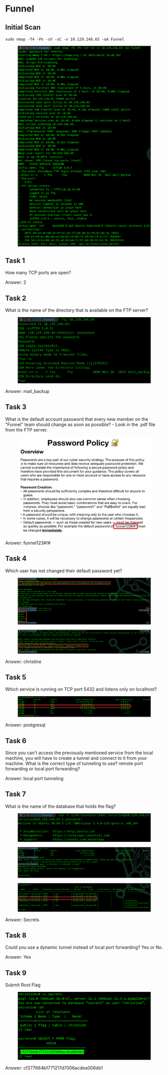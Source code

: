# Funnel

## Initial Scan

```nmap
sudo nmap -T4 -Pn -sV -sC -v 10.129.246.65 -oA Funnel
```

<figure><img src="../../../.gitbook/assets/image (11) (1) (1).png" alt=""><figcaption></figcaption></figure>

## Task 1

How many TCP ports are open?

Answer: 2

## Task 2

What is the name of the directory that is available on the FTP server?

<figure><img src="../../../.gitbook/assets/image (12) (1).png" alt=""><figcaption></figcaption></figure>

Answer: mail\_backup

## Task 3

What is the default account password that every new member on the "Funnel" team should change as soon as possible? - Look in the .pdf file from the FTP server.

<figure><img src="../../../.gitbook/assets/image (13) (1).png" alt=""><figcaption></figcaption></figure>

Answer: funnel123#!#

## Task 4

Which user has not changed their default password yet?

<figure><img src="../../../.gitbook/assets/image (14) (1).png" alt=""><figcaption></figcaption></figure>

<figure><img src="../../../.gitbook/assets/image (15) (1).png" alt=""><figcaption></figcaption></figure>

Answer: christine

## Task 5

Which service is running on TCP port 5432 and listens only on localhost?

<figure><img src="../../../.gitbook/assets/image (16) (1).png" alt=""><figcaption></figcaption></figure>

Answer: postgresql

## Task 6

Since you can't access the previously mentioned service from the local machine, you will have to create a tunnel and connect to it from your machine. What is the correct type of tunneling to use? remote port forwarding or local port forwarding?

Answer: local port tunneling

## Task 7

What is the name of the database that holds the flag?

<figure><img src="../../../.gitbook/assets/image (17) (1).png" alt=""><figcaption></figcaption></figure>

<figure><img src="../../../.gitbook/assets/image (18) (1).png" alt=""><figcaption></figcaption></figure>

<figure><img src="../../../.gitbook/assets/image (19) (1).png" alt=""><figcaption></figcaption></figure>

Answer: Secrets

## Task 8

Could you use a dynamic tunnel instead of local port forwarding? Yes or No.

Answer: Yes

## Task 9

Submit Root Flag

<figure><img src="../../../.gitbook/assets/image (20) (1).png" alt=""><figcaption></figcaption></figure>

Answer: cf277664b1771217d7006acdea006db1
